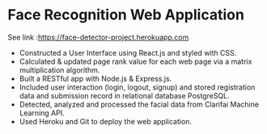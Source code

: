 # Face Recognition Web Application

See link :https://face-detector-project.herokuapp.com

* Constructed a User Interface using React.js and styled with CSS.
* Calculated & updated page rank value for each web page via a matrix multiplication algorithm.
* Built a RESTful app with Node.js & Express.js.
* Included user interaction (login, logout, signup) and stored registration data and submission record in relational database PostgreSQL.
* Detected, analyzed and processed the facial data from Clarifai Machine Learning API.
* Used Heroku and Git to deploy the web application.
